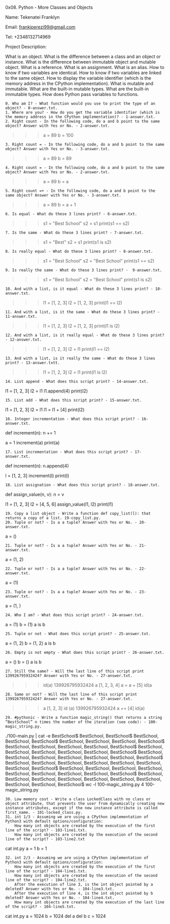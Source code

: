 0x08. Python - More Classes and Objects

Name: Tekenatei Franklyn

Email: frankiperezi99@gmail.com

Tel: +2348132714969

Project Description:

What is an object. What is the difference between a class and an object or instance. What is the difference between immutable object and mutable object. What is a reference. What is an assignment. What is an alias. How to know if two variables are identical. How to know if two variables are linked to the same object. How to display the variable identifier (which is the memory address in the CPython implementation). What is mutable and immutable. What are the built-in mutable types. What are the built-in immutable types. How does Python pass variables to functions.

    0. Who am I? - What function would you use to print the type of an object? - 0-answer.txt.
    1. Where are you? - How do you get the variable identifier (which is the memory address in the CPython implementation)? - 1-answer.txt.
    2. Right count - In the following code, do a and b point to the same object? Answer with Yes or No. - 2-answer.txt.

>>> a = 89
>>> b = 100

    3. Right count = - In the following code, do a and b point to the same object? Answer with Yes or No. - 3-answer.txt.

>>> a = 89
>>> b = 89

    4. Right count = - In the following code, do a and b point to the same object? Answer with Yes or No. - 2-answer.txt.

>>> a = 89
>>> b = a

    5. Right count =+ - In the following code, do a and b point to the same object? Answer with Yes or No. - 3-answer.txt.

>>> a = 89
>>> b = a + 1

    6. Is equal - What do these 3 lines print? - 6-answer.txt.

>>> s1 = "Best School"
>>> s2 = s1
>>> print(s1 == s2)

    7. Is the same - What do these 3 lines print? - 7-answer.txt.

>>> s1 = "Best"
>>> s2 = s1
>>> print(s1 is s2)

    8. Is really equal - What do these 3 lines print? - 8-answer.txt.

>>> s1 = "Best School"
>>> s2 = "Best School"
>>> print(s1 == s2)

    9. Is really the same - What do these 3 lines print? -  9-answer.txt.

>>> s1 = "Best School"
>>> s2 = "Best School"
>>> print(s1 is s2)

    10. And with a list, is it equal - What do these 3 lines print? - 10-answer.txt.

>>> l1 = [1, 2, 3]
>>> l2 = [1, 2, 3] 
>>> print(l1 == l2)

    11. And with a list, is it the same - What do these 3 lines print? - 11-answer.txt.

>>> l1 = [1, 2, 3]
>>> l2 = [1, 2, 3] 
>>> print(l1 is l2)

    12. And with a list, is it really equal - What do these 3 lines print? - 12-answer.txt.

>>> l1 = [1, 2, 3]
>>> l2 = l1
>>> print(l1 == l2)

    13. And with a list, is it really the same - What do these 3 lines print? - 13-answer.txtt.

>>> l1 = [1, 2, 3]
>>> l2 = l1
>>> print(l1 is l2)

    14. List append - What does this script print? - 14-answer.txt.

l1 = [1, 2, 3]
l2 = l1
l1.append(4)
print(l2)

    15. List add - What does this script print? - 15-answer.txt.

l1 = [1, 2, 3]
l2 = l1
l1 = l1 + [4]
print(l2)

    16. Integer incrementation - What does this script print? - 16-answer.txt.

def increment(n):
    n += 1

a = 1
increment(a)
print(a)

    17. List incrementation - What does this script print? - 17-answer.txt.

def increment(n):
    n.append(4)

l = [1, 2, 3]
increment(l)
print(l)

    18. List assignation - What does this script print? - 18-answer.txt.

def assign_value(n, v):
    n = v

l1 = [1, 2, 3]
l2 = [4, 5, 6]
assign_value(l1, l2)
print(l1)

    19. Copy a list object - Write a function def copy_list(l): that returns a copy of a list. 19-copy_list.py.
    20. Tuple or not? - Is a a tuple? Answer with Yes or No. - 20-answer.txt.

a = ()

    21. Tuple or not? - Is a a tuple? Answer with Yes or No. - 21-answer.txt.

a = (1, 2)

    22. Tuple or not? - Is a a tuple? Answer with Yes or No. - 22-answer.txt.

a = (1)

    23. Tuple or not? - Is a a tuple? Answer with Yes or No. - 23-answer.txt.

a = (1, )

    24. Who I am? - What does this script print? - 24-answer.txt.

a = (1)
b = (1)
a is b

    25. Tuple or not - What does this script print? - 25-answer.txt.

a = (1, 2)
b = (1, 2)
a is b

    26. Empty is not empty - What does this script print? - 26-answer.txt.

a = ()
b = ()
a is b

    27. Still the same? - Will the last line of this script print 139926795932424? Answer with Yes or No. - 27-answer.txt.

>>> id(a)
139926795932424
>>> a
[1, 2, 3, 4]
>>> a = a + [5]
>>> id(a

    28. Same or not? - Will the last line of this script print 139926795932424? Answer with Yes or No. - 27-answer.txt.

>>> a
[1, 2, 3]
>>> id (a)
139926795932424
>>> a += [4]
>>> id(a)

    29. #pythonic - Write a function magic_string() that returns a string “BestSchool” n times the number of the iteration (see code): - 100-magic_string.py.
./100-main.py | cat -e
BestSchool$
BestSchool, BestSchool$
BestSchool, BestSchool, BestSchool$
BestSchool, BestSchool, BestSchool, BestSchool$
BestSchool, BestSchool, BestSchool, BestSchool, BestSchool$
BestSchool, BestSchool, BestSchool, BestSchool, BestSchool, BestSchool$
BestSchool, BestSchool, BestSchool, BestSchool, BestSchool, BestSchool, BestSchool$
BestSchool, BestSchool, BestSchool, BestSchool, BestSchool, BestSchool, BestSchool, BestSchool$
BestSchool, BestSchool, BestSchool, BestSchool, BestSchool, BestSchool, BestSchool, BestSchool, BestSchool$
BestSchool, BestSchool, BestSchool, BestSchool, BestSchool, BestSchool, BestSchool, BestSchool, BestSchool, BestSchool$
 wc -l 100-magic_string.py 
4 100-magic_string.py 

    30. Low memory cost - Write a class LockedClass with no class or object attribute, that prevents the user from dynamically creating new instance attributes, except if the new instance attribute is called first_name. - 101-locked_class.py.
    31. int 1/3 - Assuming we are using a CPython implementation of Python3 with default options/configuration:
        How many int objects are created by the execution of the first line of the script? - 103-line1.txt.
        How many int objects are created by the execution of the second line of the script? - 103-line2.txt
 cat int.py 
a = 1
b = 1

    32. int 2/3 - Assuming we are using a CPython implementation of Python3 with default options/configuration:
        How many int objects are created by the execution of the first line of the script? - 104-line1.txt.
        How many int objects are created by the execution of the second line of the script? - 104-line2.txt.
        After the execution of line 3, is the int object pointed by a deleted? Answer with Yes or No. - 104-line3.txt.
        After the execution of line 4, is the int object pointed by b deleted? Answer with Yes or No. - 104-line4.txt.
        How many int objects are created by the execution of the last line of the script? - 104-line5.txt.
 cat int.py 
a = 1024
b = 1024
del a
del b
c = 1024

